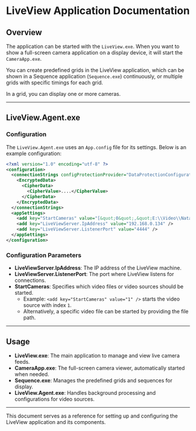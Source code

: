 # LiveView Application Documentation

## Overview

The application can be started with the `LiveView.exe`. When you want to show a full-screen camera application on a display device, it will start the `CameraApp.exe`.

You can create predefined grids in the LiveView application, which can be shown in a Sequence application (`Sequence.exe`) continuously, or multiple grids with specific timings for each grid.

In a grid, you can display one or more cameras.

---

## LiveView.Agent.exe

### Configuration

The `LiveView.Agent.exe` uses an `App.config` file for its settings. Below is an example configuration:

```xml
<?xml version="1.0" encoding="utf-8" ?>
<configuration>
  <connectionStrings configProtectionProvider="DataProtectionConfigurationProvider">
    <EncryptedData>
      <CipherData>
        <CipherValue>....</CipherValue>
      </CipherData>
    </EncryptedData>
  </connectionStrings>
  <appSettings>
    <add key="StartCameras" value="[&quot;0&quot;,&quot;E:\\Video\\Natasha Bedingfield - Pocketful of Sunshine (Official Video).mp4&quot;]" />
    <add key="LiveViewServer.IpAddress" value="192.168.0.134" />
    <add key="LiveViewServer.ListenerPort" value="4444" />
  </appSettings>
</configuration>
```

### Configuration Parameters

- **LiveViewServer.IpAddress**: The IP address of the LiveView machine.
- **LiveViewServer.ListenerPort**: The port where LiveView listens for connections.
- **StartCameras**: Specifies which video files or video sources should be started.
  - Example: `<add key="StartCameras" value="1" />` starts the video source with index `1`.
  - Alternatively, a specific video file can be started by providing the file path.

---

## Usage

- **LiveView.exe**: The main application to manage and view live camera feeds.
- **CameraApp.exe**: The full-screen camera viewer, automatically started when needed.
- **Sequence.exe**: Manages the predefined grids and sequences for display.
- **LiveView.Agent.exe**: Handles background processing and configurations for video sources.

---

This document serves as a reference for setting up and configuring the LiveView application and its components.